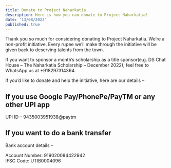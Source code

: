 ```yaml
---
title: Donate to Project Naharkatia
description: Here is how you can donate to Project Naharkatia!
date: '13/08/2023'
published: true
---
```


Thank you so much for considering donating to Project Naharkatia. We’re a non-profit initiative. Every rupee we’ll make through the initiative will be given back to deserving talents from the town.

If you want to sponsor a month’s scholarship as a title sponsor(e.g. DS Chat House – The Naharkatia Scholarship – December 2022), feel free to WhatsApp us at +918297314364.

If you’d like to donate and help the initiative, here are our details –

## If you use Google Pay/PhonePe/PayTM or any other UPI app

UPI ID – 9435003951938@paytm

## If you want to do a bank transfer

Bank account details –

Account Number: 919020084422942  
IFSC Code: UTIB0004096
